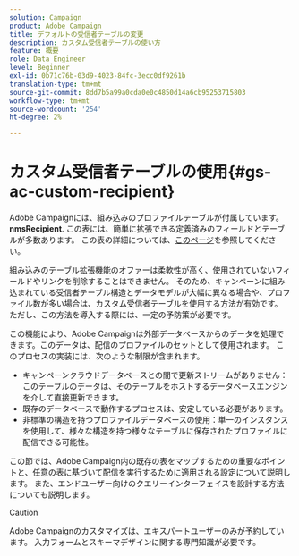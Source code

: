 ```yaml
---
solution: Campaign
product: Adobe Campaign
title: デフォルトの受信者テーブルの変更
description: カスタム受信者テーブルの使い方
feature: 概要
role: Data Engineer
level: Beginner
exl-id: 0b71c76b-03d9-4023-84fc-3ecc0df9261b
translation-type: tm+mt
source-git-commit: 8dd7b5a99a0cda0e0c4850d14a6cb95253715803
workflow-type: tm+mt
source-wordcount: '254'
ht-degree: 2%

---
```


# カスタム受信者テーブルの使用{#gs-ac-custom-recipient}

Adobe Campaignには、組み込みのプロファイルテーブルが付属しています。**nmsRecipient**. この表には、簡単に拡張できる定義済みのフィールドとテーブルが多数あります。 この表の詳細については、[このページ](datamodel.md#ootb-profiles)を参照してください。

組み込みのテーブル拡張機能のオファーは柔軟性が高く、使用されていないフィールドやリンクを削除することはできません。 そのため、キャンペーンに組み込まれている受信者テーブル構造とデータモデルが大幅に異なる場合や、プロファイル数が多い場合は、カスタム受信者テーブルを使用する方法が有効です。  ただし、この方法を導入する際には、一定の予防策が必要です。

この機能により、Adobe Campaignは外部データベースからのデータを処理できます。このデータは、配信のプロファイルのセットとして使用されます。 このプロセスの実装には、次のような制限が含まれます。

* キャンペーンクラウドデータベースとの間で更新ストリームがありません：このテーブルのデータは、そのテーブルをホストするデータベースエンジンを介して直接更新できます。
* 既存のデータベースで動作するプロセスは、安定している必要があります。
* 非標準の構造を持つプロファイルデータベースの使用：単一のインスタンスを使用して、様々な構造を持つ様々なテーブルに保存されたプロファイルに配信できる可能性。

この節では、Adobe Campaign内の既存の表をマップするための重要なポイントと、任意の表に基づいて配信を実行するために適用される設定について説明します。 また、エンドユーザー向けのクエリーインターフェイスを設計する方法についても説明します。

>[!CAUTION]
>
>Adobe Campaignのカスタマイズは、エキスパートユーザーのみが予約しています。 入力フォームとスキーマデザインに関する専門知識が必要です。

